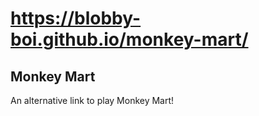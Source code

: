 # https://blobby-boi.github.io/monkey-mart/
## Monkey Mart
An alternative link to play Monkey Mart!

